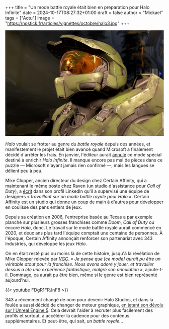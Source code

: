 +++
title = "Un mode battle royale était bien en préparation pour Halo Infinite"
date = 2024-10-17T08:27:32+01:00
draft = false
author = "Mickael"
tags = ["Actu"]
image = "https://nostick.fr/articles/vignettes/octobre/halo3.jpg"
+++

![Halo Infinite](halo3.jpg "")

*Halo* voulait se frotter au genre du *battle royale* depuis des années, et manifestement le projet était bien avancé quand Microsoft a finalement décidé d'arrêter les frais. En janvier, l'éditeur aurait [annulé](https://www.youtube.com/live/WoqACiE90EM?si=TEy7Fyc_Xi74AFUt) ce mode spécial destiné à enrichir *Halo Infinite*. Il manque encore pas mal de pièces dans ce puzzle — Microsoft n'ayant jamais rien confirmé —, mais les langues se délient peu à peu.

Mike Clopper, ancien directeur du design chez Certain Affinity, qui a maintenant le même poste chez Raven (un studio d'assistance pour *Call of Duty*), a [écrit](https://www.linkedin.com/in/mike-clopper-9300811/) dans son profil LinkedIn qu'il a supervisé une équipe de designers « *travaillant sur un mode battle royale pour Halo* ». Certain Affinity est un studio qui donne un coup de main à d'autres pour développer en coulisse des pans entiers de jeux. 

Depuis sa création en 2006, l'entreprise basée au Texas a par exemple planché sur plusieurs grosses franchises comme *Doom*, *Call of Duty* ou encore *Halo*, donc. Le travail sur le mode battle royale aurait commencé en 2020, et deux ans plus tard l'équipe comptait une centaine de personnes. À l'époque, Certain Affinity annonçait renforcer son partenariat avec 343 Industries, qui développe les jeux *Halo*.

On en était resté plus ou moins là de cette histoire, jusqu'à la révélation de Mike Clopper relevée par *[VGC](https://www.videogameschronicle.com/news/dev-claims-cancelled-halo-infinite-battle-royale-could-have-been-game-changing/)*. « *Je pense que [ce mode] aurait pu être un véritable atout pour la franchise. Nous avons adoré y jouer, et travailler dessus a été une expérience fantastique, malgré son annulation* », ajoute-t-il. Dommage, ça aurait pu être bien, même si le genre est bien représenté aujourd'hui.

{{< youtube FDgR1FRJnF8 >}} 

343 a récemment changé de nom pour devenir Halo Studios, et dans la foulée a aussi décidé de changer de moteur graphique, [en jetant son dévolu sur l'Unreal Engine 5](https://nostick.fr/articles/2024/octobre/0710-halo-passe-a-lue5/). Cela devrait l'aider à recruter plus facilement des profils et surtout, à accélérer la cadence pour des contenus supplémentaires. Et peut-être, qui sait, un *battle royale*…
